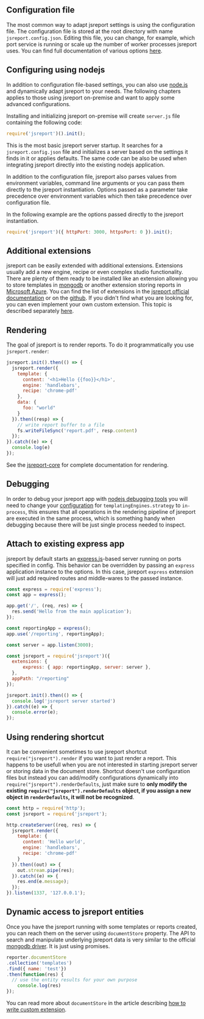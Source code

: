 
## Configuration file
The most common way to adapt jsreport settings is using the configuration file. The configuration file is stored at the root directory with name `jsreport.config.json`. Editing this file, you can change, for example, which port service is running or scale up the number of worker processes jsreport uses. You can find full documentation of various options [here](/learn/configuration).

## Configuring using nodejs
In addition to configuration file-based settings, you can also use [node.js](http://nodejs.org) and dynamically adapt jsreport to your needs. The following chapters applies to those using jsreport on-premise and want to apply some advanced configurations.

Installing and initializing jsreport on-premise will create `server.js` file containing the following code:
```js
require('jsreport')().init();
```

This is the most basic jsreport server startup. It searches for a `jsreport.config.json` file and initializes a server based on the settings it finds in it or applies defaults. The same code can be also be used when integrating jsreport directly into the existing nodejs application.

In addition to the configuration file, jsreport also parses values from environment variables, command line arguments or you can pass them directly to the jsreport instantiation. Options passed as a parameter take precedence over environment variables which then take precedence over configuration file.

In the following example are the options passed directly to the jsreport instantiation.
```js
require('jsreport')({ httpPort: 3000, httpsPort: 0 }).init();
```

## Additional extensions
jsreport can be easily extended with additional extensions. Extensions usually add a new engine, recipe or even complex studio functionality. There are plenty of them ready to be installed like an extension allowing you to store templates in [mongodb](https://github.com/jsreport/jsreport-mongodb-store) or another extension storing reports in [Microsoft Azure](https://github.com/jsreport/jsreport-azure-storage).  You can find the list of extensions in the [jsreport official documentation](/learn/extensions) or on the [github](https://github.com/jsreport/jsreport-core#list-of-extensions). If you didn't find what you are looking for, you can even implement your own custom extension. This topic is described separately [here](/learn/custom-extension).

## Rendering
The goal of jsreport is to render reports. To do it programmatically you use `jsreport.render`:

```js
jsreport.init().then(() => {
  jsreport.render({
    template: {
      content: '<h1>Hello {{foo}}</h1>',
      engine: 'handlebars',
      recipe: 'chrome-pdf'
    },
    data: {
      foo: "world"
    }
  }).then((resp) => {
    // write report buffer to a file
    fs.writeFileSync('report.pdf', resp.content)    
  });
}).catch((e) => {
  console.log(e)
});
```

See the [jsreport-core](https://github.com/jsreport/jsreport-core) for complete documentation for rendering.

## Debugging
In order to debug your jsreport app with [nodejs debugging tools](https://nodejs.org/en/docs/guides/debugging-getting-started/) you will need to change your [configuration](/learn/configuration) for `templatingEngines.strategy` to `in-process`, this ensures that all operations in the rendering pipeline of jsreport are executed in the same process, which is something handy when debugging because there will be just single process needed to inspect.

## Attach to existing express app
jsreport by default starts an [express.js](http://expressjs.com/)-based server running on ports specified in config. This behavior can be overridden by passing an `express` application instance to the options. In this case, jsreport `express` extension will just add required routes and middle-wares to the passed instance.

```js
const express = require('express');
const app = express();

app.get('/', (req, res) => {
  res.send('Hello from the main application');
});

const reportingApp = express();
app.use('/reporting', reportingApp);

const server = app.listen(3000);

const jsreport = require('jsreport')({
  extensions: {
	  express: { app: reportingApp, server: server },
  },
  appPath: "/reporting"
});

jsreport.init().then(() => {
  console.log('jsreport server started')
}).catch((e) => {
  console.error(e);
});
```

## Using rendering shortcut

It can be convenient sometimes to use jsreport shortcut `require("jsreport").render` if you want to just render a report. This happens to be usefull when you are not interested in starting jsreport server or storing data in the document store. Shortcut doesn't use configuration files but instead you can add/modify configurations dynamically into `require("jsreport").renderDefaults`, just make sure to **only modify the existing `require("jsreport").renderDefaults` object, if you assign a new object in `renderDefaults`, it will not be recognized**.

```js
const http = require('http');
const jsreport = require('jsreport');

http.createServer((req, res) => {
  jsreport.render({
    template: {
      content: 'Hello world',
      engine: 'handlebars',
      recipe: 'chrome-pdf'
    }
  }).then((out) => {
    out.stream.pipe(res);
  }).catch((e) => {
    res.end(e.message);
  });
}).listen(1337, '127.0.0.1');
```

## Dynamic access to jsreport entities
Once you have the jsreport running with some templates or reports created, you can reach them on the server using `documentStore` property. The API to search and manipulate underlying jsreport data is very similar to the official [mongodb driver](https://github.com/mongodb/node-mongodb-native). It is just using promises.

```js
reporter.documentStore
.collection('templates')
.find({ name: 'test'})
.then(function(res) {
  // use the entity results for your own purpose
	console.log(res)
});
```

You can read more about `documentStore` in the article describing [how to write custom extension](/learn/custom-extension).

